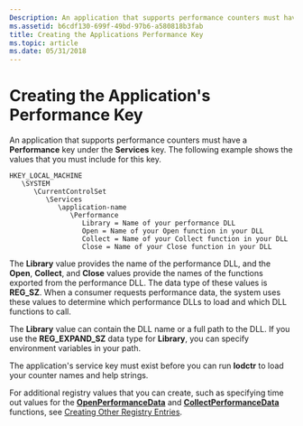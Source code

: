 ```yaml
---
Description: An application that supports performance counters must have a Performance key under the Services key. The following example shows the values that you must include for this key.
ms.assetid: b6cdf130-699f-49bd-97b6-a580818b3fab
title: Creating the Applications Performance Key
ms.topic: article
ms.date: 05/31/2018
---
```


# Creating the Application's Performance Key

An application that supports performance counters must have a **Performance** key under the **Services** key. The following example shows the values that you must include for this key.

```
HKEY_LOCAL_MACHINE
   \SYSTEM
      \CurrentControlSet
         \Services
            \application-name
               \Performance
                  Library = Name of your performance DLL
                  Open = Name of your Open function in your DLL
                  Collect = Name of your Collect function in your DLL
                  Close = Name of your Close function in your DLL
```

The **Library** value provides the name of the performance DLL, and the **Open**, **Collect**, and **Close** values provide the names of the functions exported from the performance DLL. The data type of these values is **REG\_SZ**. When a consumer requests performance data, the system uses these values to determine which performance DLLs to load and which DLL functions to call.

The **Library** value can contain the DLL name or a full path to the DLL. If you use the **REG\_EXPAND\_SZ** data type for **Library**, you can specify environment variables in your path.

The application's service key must exist before you can run **lodctr** to load your counter names and help strings.

For additional registry values that you can create, such as specifying time out values for the [**OpenPerformanceData**](https://msdn.microsoft.com/library/Aa372200(v=VS.85).aspx) and [**CollectPerformanceData**](https://msdn.microsoft.com/library/Aa371898(v=VS.85).aspx) functions, see [Creating Other Registry Entries](creating-other-registry-entries.md).

 

 



